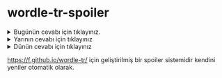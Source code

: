 # wordle-tr-spoiler

<details>
  <summary>Bugünün cevabı için tıklayınız.</summary>
  <br>
    <b> bakım </b>
</details>

<details>
  <summary>Yarının cevabı için tıklayınız</summary>
  <br>
   <b> legal </b>
</details>

<details>
  <summary>Dünün cevabı için tıklayınız </summary>
  <br>
  <b> ranza </b>
</details>

https://f.github.io/wordle-tr/ için geliştirilmiş bir spoiler sistemidir kendini yeniler otomatik olarak.

